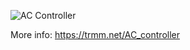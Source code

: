 ![AC Controller](https://farm5.staticflickr.com/4627/26499450208_bc56138dfd_z_d.jpg)

More info: https://trmm.net/AC_controller 

